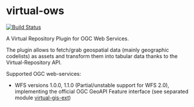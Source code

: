 virtual-ows
===========

[![Build Status](https://drone.io/github.com/virtual-repository/virtual-ows/status.png)](https://drone.io/github.com/virtual-repository/virtual-ows/latest)

A Virtual Repository Plugin for OGC Web Services.

The plugin allows to fetch/grab geospatial data (mainly geographic codelists) as assets and transform them into tabular data thanks
to the Virtual-Repository API.

Supported OGC web-services:
* WFS versions 1.0.0, 1.1.0 (Partial/unstable support for WFS 2.0), implementing the official OGC GeoAPI Feature interface (see separated module [virtual-gis-ext](https://github.com/virtual-repository/virtual-gis-ext))
